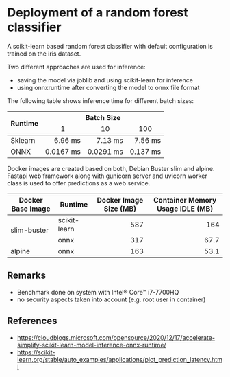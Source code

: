 # Deployment of a random forest classifier

A scikit-learn based random forest classifier with default configuration is trained on the iris dataset.  

Two different approaches are used for inference:

* saving the model via joblib and using scikit-learn for inference
* using onnxruntime after converting the model to onnx file format

The following table shows inference time for different batch sizes:

<table>
    <thead>
        <tr>
            <th rowspan="2">Runtime</th>
            <th colspan="3">Batch Size</th>
        </tr>
        <tr style="text-align: center">
            <td>1</td>
            <td>10</td>
            <td>100</td>
        </tr>
    </thead>
    <tbody>
        <tr>
            <td>Sklearn</td>
            <td style="text-align: right">6.96 ms</td>
            <td style="text-align: right">7.13 ms</td>
            <td style="text-align: right">7.56 ms</td>
        </tr>
        <tr>
            <td>ONNX</td>
            <td style="text-align: right">0.0167 ms</td>
            <td style="text-align: right">0.0291 ms</td>
            <td style="text-align: right">0.137 ms</td>
        </tr>
    </tbody>
</table>

Docker images are created based on both, Debian Buster slim and alpine. 
Fastapi web framework along with gunicorn server and uvicorn worker class is used to offer predictions as a web service.

<table>
    <thead>
        <tr>
            <th>Docker Base Image</th>
            <th>Runtime</th>
            <th>Docker Image Size (MB)</th>
            <th>Container Memory Usage IDLE (MB)</th>
        </tr>
    </thead>
    <tbody>
        <tr>
            <td rowspan=2>slim-buster</td>
            <td>scikit-learn</td>
            <td style="text-align: right">587</td>
            <td style="text-align: right">164</td>
        </tr>
        <tr>
            <td>onnx</td>
            <td style="text-align: right">317</td>
            <td style="text-align: right">67.7</td>
        </tr>
        <tr>
            <td>alpine</td>
            <td>onnx</td>
            <td style="text-align: right">163</td>
            <td style="text-align: right">53.1</td>
        </tr>
    </tbody>
</table>

## Remarks

* Benchmark done on system with Intel® Core™ i7-7700HQ
* no security aspects taken into account (e.g. root user in container)

## References

* https://cloudblogs.microsoft.com/opensource/2020/12/17/accelerate-simplify-scikit-learn-model-inference-onnx-runtime/
* https://scikit-learn.org/stable/auto_examples/applications/plot_prediction_latency.html